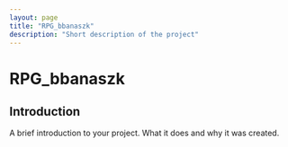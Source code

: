 ```yaml
---
layout: page
title: "RPG_bbanaszk"
description: "Short description of the project"
---
```


# RPG_bbanaszk

## Introduction
A brief introduction to your project. What it does and why it was created.

